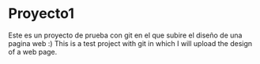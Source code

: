 # Proyecto1
Este es un proyecto de prueba con git en el que subire el diseño de una pagina web :)
This is a test project with git in which I will upload the design of a web page. 
